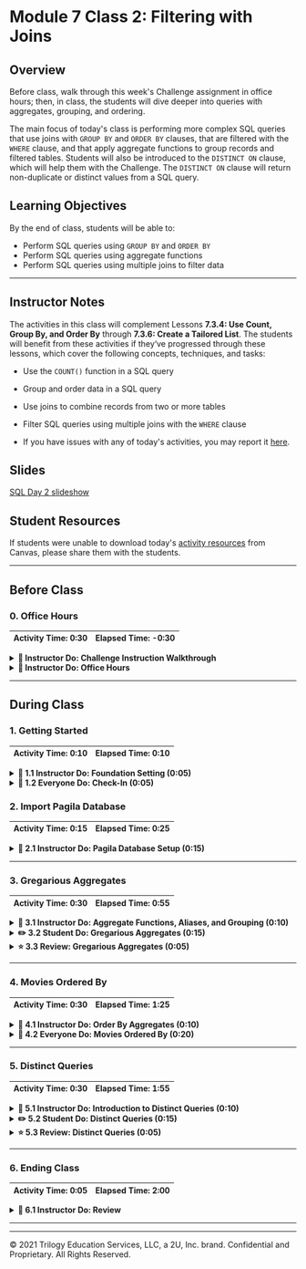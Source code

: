 # Module 7 Class 2: Filtering with Joins

## Overview

Before class, walk through this week's Challenge assignment in office hours; then, in class, the students will dive deeper into queries with aggregates, grouping, and ordering. 

The main focus of today's class is performing more complex SQL queries that use joins with `GROUP BY` and `ORDER BY` clauses, that are filtered with the `WHERE` clause, and that apply aggregate functions to group records and filtered tables. Students will also be introduced to the `DISTINCT ON` clause, which will help them with the Challenge. The `DISTINCT ON` clause will return non-duplicate or distinct values from a SQL query.  

## Learning Objectives

By the end of class, students will be able to:

* Perform SQL queries using `GROUP BY` and `ORDER BY`
* Perform SQL queries using aggregate functions 
* Perform SQL queries using multiple joins to filter data

- - -

## Instructor Notes

The activities in this class will complement Lessons **7.3.4: Use Count, Group By, and Order By** through **7.3.6: Create a Tailored List**.  The students will benefit from these activities if they‘ve progressed through these lessons, which cover the following concepts, techniques, and tasks:  

* Use the `COUNT()` function in a SQL query
* Group and order data in a SQL query
* Use joins to combine records from two or more tables
* Filter SQL queries using multiple joins with the `WHERE` clause

* If you have issues with any of today's activities, you may report it [here](http://tiny.cc/BootCampFeedback).

## Slides

[SQL Day 2 slideshow](https://docs.google.com/presentation/d/1AlwTfIojjdYlO_w6tYZRI9id9-UM1RqsEa3w61hsWPM/edit?usp=sharing)

## Student Resources

If students were unable to download today's [activity resources](https://2u-data-curriculum-team.s3.amazonaws.com/data-viz-online-lesson-plans/07-Lessons/7-2-Student_Resources.zip) from Canvas, please share them with the students.

- - - 

## Before Class

### 0. Office Hours

| Activity Time: 0:30       |  Elapsed Time:     -0:30  |
|---------------------------|---------------------------|

<details>
  <summary><strong>📣 Instructor Do: Challenge Instruction Walkthrough</strong></summary>

Let the students know that the first few minutes of Office Hours will include a walkthrough of the Challenge requirements and rubric, as well as helpful tips they need in order to be successful.

Open the Challenge in Canvas and go through the high-level instructions and requirements with your class. Be sure to check for understanding.

Open the Rubric in Canvas and go through the Mastery column with your class and show how it maps back to the requirements for each deliverable. Be sure to check for understanding.

Review the following tips to ensure clarity on the Challenge:

The first part of the assignment, **Deliverable 1: The number of retiring employees by title**, requires them to create three tables and may be a bit challenging.

* For the first table:
  * They'll need to retrieve the `emp_no`, `first_name`, and `last_name` columns from the employees table, and the `title`, `from_date`, and `to_date` columns from the titles table.

  * Then, they'll need to join the two tables on the primary key.

  * Filter the data for those employees born between January 1, 1952, and December 31, 1955, and export the table as a CSV file.

* Since there are duplicate entries for some employees, they'll need to create a second table that has only the most recent title for each employee.

  * For this table, we have provided the learners with [starter code](../../../01-Assignments/07-Employee_Database/Resources/Employee_Challenge_starter_code.sql) to help them get started.

  * First, they'll need to retrieve the `emp_no`, `first_name`, `last_name`, and `title` columns from the first table.

  * Then, they'll need to get the first occurrence of the employee number for each set of rows defined by the `ON ()` clause by using the `DISTINCT ON` statement. We have provided a hint that links to documentation on how to use the `DISTINCT ON` statement.

  * After sorting the data in ascending order by the employee number and descending order by the last date (i.e., `to_date`) of the most recent title, the table should be exported as a CSV file.

* For the last table, they'll need to retrieve the number of titles from the second table, group the data by titles, sort by the number of titles in descending order, and export the table as a CSV file.

The second part of the challenge, **Deliverable 2: The eligible employees for the mentorship program** requires learners to use two `INNER JOIN` statements and the `DISTINCT ON` statement.

* First, they'll need to retrieve the `emp_no`, `first_name`, `last_name`, and `birth_date` columns from the employees table, the `from_date` and `to_date` columns from the department employee table, and the `title` column from the titles table.

* They'll need to use the `DISTINCT ON` statement to get the first occurrence of the employee number for each set of rows defined by the `ON ()` clause.

* Next, they'll need to use two `INNER JOIN` statements. The first will join the employees and the department employee tables on the primary key, and the second will join the employees and the titles tables on the primary key.

* After joining the tables, they'll need to filter the data on the `to_date` column to get current employees, and then filter again for employees whose birth dates are between January 1, 1965 and December 31, 1965.

* Finally, they'll need to order the table by the employee number and export the table as a CSV file.

For **Deliverable 3: A written report for the employee database analysis**, the students will be writing a report in the repository README.md file based on their analysis, just like they did in the previous modules.

In the **Results** section, the students need to provide a bulleted list with four major points from the retirement titles and the mentorship eligibility tables. They are encouraged to use images of their tables to support their results.

In the **Summary** section, the students need to provide a high-level summary that addresses the questions below, and then provide two additional queries or tables that can be created that will provide more insight for the upcoming "silver tsunami".

  * How many roles will need to be filled as the "silver tsunami" begins to make an impact?
  * Are there enough retirement-ready employees who are qualified to mentor the next generation of Pewlett Hackard employees in their department?

Encourage your class to begin the Challenge as soon as possible, if they haven’t already, and to use the Learning Assistants channel and the remainder of Office Hours with their instructional team for help as they progress through their work. If they feel like they need context to understand documentation or instructions throughout the week, this is where they can get it.

Open the floor to discussion and ensure to answer any questions they may have about the Challenge requirements before moving onto other areas of interest.

</details>

<details>
  <summary><strong>📣  Instructor Do: Office Hours</strong></summary>

For the remaining time, remind the students that this is their time to ask questions and get assistance from their instructional staff as they’re learning new concepts and working on the Challenge assignment.

Expect that students may ask for assistance. For example: 

* Challenge assignment 
* Further review on a particular subject
* Debugging assistance
* Help with computer issues
* Guidance with a particular tool

</details>


- - - 

## During Class 

### 1. Getting Started

| Activity Time:       0:10 |  Elapsed Time:      0:10  |
|---------------------------|---------------------------|

<details>
  <summary><strong>📣 1.1 Instructor Do: Foundation Setting (0:05)</strong></summary>

* Welcome students to class.

* Direct students to post individual questions in the Zoom chat to be addressed by you and your TAs at the end of class.

* Open the slideshow and use slides 1-7 to walk through the foundation setting with your class.

* **This Week - SQL:** Talk through the key skills that students will learn this week, and let them know that they are continuing to build on their data analyst skills. 

* **Today's Objectives:** Now, outline the concepts covered in today's lesson. Remind students that they can find the relevant activity files in the “Getting Ready for Class” page in their course content. 

</details>

<details>
  <summary><strong>🎉 1.2 Everyone Do: Check-In (0:05)</strong></summary>

* Ask the class the following questions and call on students for the answers:

    * **Q:** How are you feeling about your progress so far?

    * **A:** We are adding to our SQL skill set. It's important to look back and see what we accomplished, and acknowledge that it's a lot! It’s also okay to feel overwhelmed as long as you don’t give up. The more you practice, the more comfortable you'll be coding.
    
    * **Q:** How comfortable do you feel with this topic? 

    * **A:** Let's do "fist to five" together. If you are not feeling confident, hold up a fist (0). If you feel very confident, hold up an open hand (5).

</details>





### 2. Import Pagila Database

| Activity Time:       0:15 |  Elapsed Time:      0:25  |
|---------------------------|---------------------------|

<details>
  <summary><strong>📣 2.1 Instructor Do: Pagila Database Setup (0:15)</strong></summary>

* Explain to the class that today's activities will require a few tables to be imported into a database. The data is taken from the [MySQL Sakila Database](https://dev.mysql.com/doc/sakila/en/). There is the [Pagila database](https://github.com/devrimgunduz/pagila) that is similar to Sakila but is compatible with PostgreSQL. There are two options for importing the tables, the schema or CSV options. Use the schema option first, and if any students run into issues, have them use the CSV option.

* Make sure the students have downloaded and can open the [Resources](Activities/01-Evr_Import_Data/Resources) folder from the AWS link, which includes the following:
  * The [Database CSVs](Activities/01-Evr_Import_Data/Resources/CSVs)
  * The [schema.sql](Activities/01-Evr_Import_Data/Resources/schema.sql) code to create the tables using the CSV option
  * The [pagila-schema.sql](Activities/01-Evr_Import_Data/Resources/pagila-schema.sql) code to create the tables using the schema option 
  * The [pagila-insert-data.sql](Activities/01-Evr_Import_Data/Resources/pagila-insert-data.sql) to add the data to the tables using the schema option.

#### Using the schema option to create the database
 
* Walk through the following steps with the students:

  * From pgAdmin, create a database named `rental_db`.

  * Open the Query Tool for the newly created `rental_db`.

  * Have the students copy the [pagila-schema.sql](Activities/01-Evr_Import_Data/Resources/pagila-schema.sql) and run the code to create the needed tables.

  * Next, have the students copy the [pagila-insert-data.sql](Activities/01-Evr_Import_Data/Resources/pagila-insert-data.sql). **Note:** This may take a few minutes due to the amount of data. As long as no errors pop up, the data will be uploaded.

* While the database is being created and the data is uploading, the TAs should check-in on students and assist them with any issues. 

* If any students have trouble or encounter any problems creating the database using the schema option, have them use the CSV option.

#### Using the CSV option option to create the database

* Walk through the following steps with the students:

  * From pgAdmin, create a database named `rental_db`.

  * Open the Query Tool for the newly created `rental_db`.

  * Have the students copy the [schema.sql](Activities/01-Evr_Import_Data/Resources/schema.sql) and run the code to create the needed tables.

  * Next, have the students right-click the **actor** table on the right-hand side, and then select **Import/Export**.

  * Import `actor.csv`.

  * Have the students repeat this process for the remaining tables.

#### Confirm that the tables are populated

* Run `SELECT * FROM <table> LIMIT 100;` to confirm that the import was successful.
Optional: Right-click the **actor** table and view the first 100 rows to check that the data was imported correctly.

</details>



- - -

### 3. Gregarious Aggregates

| Activity Time:       0:30 |  Elapsed Time:      0:55  |
|---------------------------|---------------------------|

<details>
  <summary><strong>📣 3.1 Instructor Do: Aggregate Functions, Aliases, and Grouping (0:10)</strong></summary>

 * You can use slides 9-14 to introduce the aggregate functions with aliases and grouping.

* First, you will demonstrate to the students how to use aggregate functions in SQL. As in Pandas, aggregate functions allow for calculations on a set of values and return a singular value. 

* Some of most commonly used aggregates are `AVG`, `COUNT`, `MIN`, `MAX`, and `SUM`. 

* Aggregates are often combined with `GROUP BY`, `HAVING`, and `SELECT`. 

* Use the code from the [02-Ins_Aggregates/Solved/query.sql](Activities/02-Ins_Aggregates/Solved/query.sql) file for this demonstration. 

* First, demonstrate how to use the `COUNT()` function. 
  
  * Select the `rental_db` database in pgAdmin and open a Query window.

  * Run `SELECT * FROM film;` and count the number of rows.

  * Run `SELECT COUNT(film_id) FROM film;` and explain the following:

    * Using `COUNT()` is an easier way to count the rows.

    * The `COUNT()` function is an aggregate.

      ![Count](Images/01-Count.png)

* Now that the number of `film_id` entries has been counted, it's easy to see a total of 1,000 films.

* Point out that the name of the field returned is `count bigint`, which doesn't describe the column accurately, but Postgres has a way to change the column names and make them more descriptive:

  * Run the following:

    ```sql
    SELECT COUNT(film_id) AS "Total films"
    FROM film;
    ```

* Explain the following:

  * `AS 'Total films'` is a technique called *aliasing*.

  * Aliasing creates an `alias`, or a new name for the column.

  * Using an alias does not change the table or the database in any way. Aliasing is only a measure taken for convenience, used to view a column or to create shortcuts for columns or other data.

    ![Total](Images/01-Total.png)

* The `COUNT()` function is great to see the number of movies, but it isn't informative enough when searching for the number of specific ratings, like G or PG-13. This is where `GROUP BY` comes into play.

* Run the following code:

  ```sql
  SELECT rating, COUNT(film_id) AS "Total films"
  FROM film
  GROUP BY rating;
  ```

* Explain the following:

  * The `GROUP BY` method will first group by the column indicated.

  * Aggregates are used to get the values for any columns not included in the `GROUP BY` clause.

  * Here, the `COUNT()` function will count the `film_id` for each `rating`.

    ![Ratings](Images/01-Ratings.png)

* Explain that we can aggregate data in other ways besides counting. For example, *sum*, *average*, *min*, and *max* are all valid aggregate functions to apply to the data.

* **Q:** Ask the class how to query the average rental period for *all* movies. 

* **A:** You can run the following query to demonstrate:

  ```sql
  SELECT AVG(rental_duration)
  FROM film;
  ```

* To demonstrate how to add an alias to the `AVG()` function, run the following:

  ```sql
  SELECT AVG(rental_duration) AS "Average rental period"
  FROM film;
  ```

* To put it all together, run the following query, showing how to `GROUP BY` rental duration, get the average `rental_rate`, and give it an alias.

  ```sql
  SELECT  rental_duration, AVG(rental_rate) AS "Average rental rate"
  FROM film
  GROUP BY rental_duration;
  ```

    ![Aggregate](Images/01-Aggregate.png)

  * **Q:** Ask for a student volunteer to explain the query.

  * **A:** Movies that can be rented for three days cost an average of $2.82 to rent, movies that can be rented for four days cost an average of $2.97 to rent, and so on.

* SQL can also return the rows that contain the minimum values and maximum values in a column using `MIN()` and `MAX()`, respectively.

```sql
  -- Find the rows with the minimum rental rate
  SELECT  rental_duration, MIN(rental_rate) AS "Min rental rate"
  FROM film
  GROUP BY rental_duration;

  -- Find the rows with the maximum rental rate
  SELECT  rental_duration, MAX(rental_rate) AS "Max rental rate"
  FROM film
  GROUP BY rental_duration;
```

* Mention that these aggregate functions calculate and retrieve data, but they do not *alter* the data. That is, they do not modify the database.

* Explain that there are many other aggregate functions students can research. Send out [Postgres functions](https://www.tutorialspoint.com/postgresql/postgresql_useful_functions.htm) to the class for future reference.

* Send out the [02-Ins_Aggregates/Solved/query.sql](Activities/02-Ins_Aggregates/Solved/query.sql) file for students to refer to later.

* Ask the class the following questions and call on students for the answers:

    * **Q:** Where have we used this before?

    * **A:** The `COUNT` function was covered in Lesson 7.2.4. The other aggregate functions haven't been covered in this module, but you may see them later. 

    * **Q:** How does this activity equip us for the Challenge?

    * **A:** We will have to use the `COUNT` function in the Challenge.

    * **Q:** What can we do if we don't completely understand this?

    * **A:** We can refer to the lesson plan and reach out to the instructional team for help.

* Answer any questions before moving on to the student activity.
</details>

<details>
  <summary><strong>✏️ 3.2 Student Do: Gregarious Aggregates (0:15)</strong></summary>

* You can use slides 15-17 to introduce this activity.

* In this exercise, the students will practice writing queries that use aggregate functions, grouping, and aliases.

* Make sure the students can download and open the [instructions](Activities/03-Stu_GregariousAggregates/README.md) and the [aggregate_queries_starter.sql](Activities/03-Stu_GregariousAggregates/Unsolved/aggregate_queries_starter.sql) file from the AWS link. 

* Go over the instructions in the README and then divide students into breakout groups of 3-5. They should work on the solution by themselves but can reach out to others in their group for tips.

* Let students know that they may be asked to share and walk through their work at the end of the activity.


</details>

<details>
  <summary><strong>⭐ 3.3 Review: Gregarious Aggregates (0:05)</strong></summary>

* Once time is complete, ask for volunteers to share their solution. Remind them that it is perfectly alright if they didn't complete the activity. 

* To encourage participation, you can ask the students to help you write the queries to extract the data from the table.  

* If there are no volunteers, open pgAdmin, paste the code from `aggregate_queries.sql` into the editor, and explain the following:

  * Postgres uses double quotes for table and column names, and single quotes for string constants.

  * `GROUP BY` is similar to the `groupby` operation in Pandas.

  * `SELECT` without aggregates can only choose the columns in the `GROUP BY` clause.

* Send out the [aggregate_queries.sql](Activities/03-Stu_GregariousAggregates/Solved/aggregate_queries.sql) file for students to refer to later.

* Answer any questions before proceeding to the next activity.

</details>



- - -

### 4. Movies Ordered By

| Activity Time:       0:30 |  Elapsed Time:      1:25  |
|---------------------------|---------------------------|

<details>
  <summary><strong>📣 4.1 Instructor Do: Order By Aggregates (0:10)</strong></summary>

 * You can use slides 18-23 to introduce this activity.

* In this demonstration, you will show students how to order the results when using aggregate functions.  

* Explain that aggregate functions return the results in a random order. This can be tough when trying to find the top or bottom numerical results.

* Use the code from the [04-Ins_Order_By/Solved/query.sql](Activities/04-Ins_Order_By/Solved/query.sql) file for this demonstration. 

* Open pgAdmin and explain the following:

  * Postgres has a clause or statement called `ORDER BY` that will resolve the random order of the results when using aggregate functions. When `ORDER BY` is added at the end of a query, the results will be sorted in ascending order by default. 

    ```sql
    SELECT rental_rate, AVG(length) AS "avg length"
    FROM film
    GROUP BY rental_rate
    ORDER BY "avg length";
    ```

  * Postgres will add a lot of digits after the decimal. 

    ![averages have lots of digits after the decimal](Images/02-Avg_decimal_digits.png)
  
  * To reduce the numbers of digits after the decimal, we can use the `ROUND()` function. This takes the parameters, `ROUND(<value>, <number of decimal places>)`, which round the value down to the specified number of decimal places.

    ```sql
    SELECT rental_rate, ROUND(AVG(length),2) AS "avg length"
    FROM film
    GROUP BY rental_rate
    ORDER BY "avg length";
    ```

  * To organize the results in descending order, we can add the `DESC` command after the `ORDER BY` statement.  

    ```sql
    SELECT rental_rate, ROUND(AVG(length),2) AS "avg length"
    FROM film
    GROUP BY rental_rate
    ORDER BY "avg length" DESC;
    ```

  * By using the `LIMIT` clause, we can specify the number of records to be displayed. 

    ```sql
    SELECT rental_rate, ROUND(AVG(length),2) AS "avg length"
    FROM film
    GROUP BY rental_rate
    ORDER BY "avg length" DESC
    LIMIT 5;
    ```

* Send out the [04-Ins_Order_By/Solved/query.sql](Activities/04-Ins_Order_By/Solved/query.sql) file for students to refer to later.

* Ask the class the following questions and call on students for the answers:

    * **Q:** Where have we used this before?

    * **A:** The `ORDER BY` statement was covered in Lesson 7.3.4.

    * **Q:** How does this activity equip us for the Challenge?

    * **A:** We will have to use the `ORDER BY` statement and `DESC` command in the Challenge.

    * **Q:** What can we do if we don't completely understand this?

    * **A:** We can refer to the lesson plan and reach out to the instructional team for help.

* Answer any questions before moving on to the student activity.

</details>

<details>
  <summary><strong>🎉  4.2 Everyone Do: Movies Ordered By (0:20)</strong></summary>

* You can use slides 24-25 to introduce this activity.

* In this activity, students will use `ORDER BY` in combination with other SQL methods to query and order the tables.

* Make sure the students can download and open the [instructions](Activities/05-Evr_Order_By/README.md) and the [pagila_orderby_starter.sql](Activities/05-Evr_Order_By/Unsolved/pagila_orderby_starter.sql) file from the AWS link. 

* Open the [instructions](Activities/05-Evr_Order_By/README.md) and open pgAdmin.

* Have the students begin working on the first query for a few minutes. 

* Once time is up, ask for volunteers to help you write the query to get the number of actors’ first names in descending order.

* If there are no volunteers, begin writing the query, asking for assistance along the way, and make sure to discuss the following point:

  * The `actor` table is grouped by `first_name`, with an aggregate taking the count, and then given an alias of `actor count`. The query is then ordered in descending order by the count.

* Next, give the students a few minutes to attempt to write a query to select the average duration of movies by rating. 

* When time is up, ask for volunteers to share their query. If there are no volunteers, begin writing the query, asking for assistance along the way, and make sure to discuss the following point:

  * The `ROUND` function is used to limit the results to two decimal places.

* Let the students continue to work on writing a query to select the top-ten movie replacement costs and group by the length of the movie in minutes. 

* Ask for volunteers to share their query. If there are no volunteers, begin writing the query, asking for assistance along the way, and make sure to cover the following point:

  * `LIMIT 10` is added to the end of the query to return the top 10 results.

* Finally, let the students work on the bonus for a few minutes. If students are struggling, point out the following: 

  * We can use the following query to get all the cities based on `country_id`. 

    ```sql
    SELECT *
    FROM city
    WHERE country_id = 44;
    ```

* When time is up, ask for volunteers to help you write the query to get the number of cities in each country in descending order.

* If there are no volunteers, begin writing the query, asking for assistance along the way, and make sure to cover the following points:

  * First, we count the number of times a country appears in the `city` table. 
  * Next, we `JOIN` the `country` and `city` tables on the `country_id`.  
  * Then, we `GROUP BY` the `country` from the `country` table.
  * Finally, the results are sorted by the count of countries in descending order.

* Ask the class the following questions and call on students for the answers:
    
    * **Q:** What can we do if we don't completely understand this?

    * **A:** You can reach out to the instructional staff for assistance.

* Send out the [pagila_orderby_query.sql](Activities/05-Evr_Order_By/Solved/pagila_orderby_query.sql) file for students to refer to later.

* Answer any questions before proceeding to the next activity.


</details>



- - -


### 5. Distinct Queries 

| Activity Time:       0:30 |  Elapsed Time:      1:55  |
|---------------------------|---------------------------|

<details>
  <summary><strong>📣 5.1 Instructor Do: Introduction to Distinct Queries (0:10)</strong></summary>
  
* **Important:** Let the students know that the SQL statements covered in this demonstration and student activity will help them with the Employee Database Challenge.

 * You can use slides 26-28 to introduce this activity.

* Explain that, in a supply chain database, you will often have more than one order for each customer, and you may be asked to retrieve the details of the latest order for each customer. 

* Use the code from the [06-Ins_Distinct_Queries/Solved/distinct_query.sql](Activities/06-Ins_Distinct_Queries/Solved/distinct_query.sql) file for this demonstration. 

* For example, we can retrieve all the movies a customer rented and when they rented them, and then order them so we get the latest rental date. However, we retrieved 16,044 rows and many orders for each customer.

  ```sql
  SELECT customer_id, inventory_id, rental_date
  FROM rental
  ORDER BY customer_id, rental_id DESC;
  ```

  ![customer rentals](Images/03-customer_rentals.png)

* Using the `DISTINCT` statement, which returns the different values in the `ORDER BY` statement, we still retrieve 16,044 rows.

  ```sql
  SELECT DISTINCT customer_id, inventory_id, rental_date
  FROM rental
  ORDER BY rental_date;
  ```

  ![distinct customer rentals](Images/03-distinct_customer_rentals.png)

  * We can check to see if there are unique customers by adding a `WHERE` clause for a specific `customer_id`. 

* Run the following query to show the students that using the `DISTINCT` statement above doesn't help us get the lastest rental for each customer, even though it may look like it does. 

  ```sql
  SELECT DISTINCT customer_id, inventory_id, rental_date
  FROM rental
  WHERE customer_id = 130
  ORDER BY rental_date;
  ```

* However, Postgres has a statement called `DISTINCT ON ()` that allows us to retrieve distinct values in an `ORDER BY` statement. 

* When we run the following query, we can retrieve the latest rental for each customer by passing `customer_id` in the parentheses of the `DISTINCT ON ()` statement. 

  ```sql
  SELECT DISTINCT ON (customer_id) customer_id, rental_date
  FROM rental
  ORDER BY customer_id, rental_date DESC;
  ```

  ![distinct on customer rentals](Images/03-distinct_on_customer_rentals.png)

  * The results of the query returns 599 rows, which is the number of customers in the customer table.  We can confirm that there are 599 customers by running the following query:

  ```sql
  SELECT COUNT(*) 
  FROM customer;
  ```

* Let the students know that `DISTINCT ON ()` is specific to PostgreSQL and is not compatible with other databases, like MySQL.  

* Send out the [06-Ins_Distinct_Queries/Solved/distinct_query.sql](Activities/06-Ins_Distinct_Queries/Solved/distinct_query.sql) file for students to refer to later.

* Ask the class the following questions and call on students for the answers:

    * **Q:** Where have we used this before?

    * **A:** `DISTINCT` and `DISTINCT ON ()` were not covered in the module. 

    * **Q:** How does this activity equip us for the Challenge?

    * **A:** We will need to use the `DISTINCT ON ()` statement in the Challenge.

    * **Q:** What can we do if we don't completely understand this?

    * **A:** We can refer to the lesson plan and reach out to the instructional team for help.

* Answer any questions before moving on to the student activity.

</details>

<details>
  <summary><strong>✏️ 5.2 Student Do: Distinct Queries (0:15)</strong></summary>

 * You can use slides 30-32 to introduce this activity.

* In this exercise, the students will practice writing queries using `DISTINCT ON ()` with joins and filtering with the `WHERE` clause.

* Make sure the students can download and open the [instructions](Activities/07-Stu_Distinct_Queries/README.md) and the [distinct_on_queries_starter.sql](Activities/07-Stu_Distinct_Queries/Unsolved/distinct_on_queries_starter.sql) file from the AWS link. 

* Go over the instructions in the README and then divide students into breakout groups of 3-5. They should work on the solution by themselves but can reach out to others in their group for tips.

* Let students know that they may be asked to share and walk through their work at the end of the activity.


</details>

<details>
  <summary><strong>⭐ 5.3 Review: Distinct Queries (0:05)</strong></summary>

* Once time is complete, ask for volunteers to share their solution. Remind them that it is perfectly alright if they didn't complete the activity. 

* To encourage participation, you can ask the students to help you write the queries to extract the data from the table.  

* If there are no volunteers, open pgAdmin, paste the code from [distinct_on_queries.sql](Activities/07-Stu_Distinct_Queries/Solved/distinct_on_queries.sql) into the editor, and explain the following:

  * For the first query, we select the unique `customer_id` from the `rental` table in the `DISTINCT ON ()` statement, and the first and last name and email from the `customer` table, and the `rental_date` from the rental table.

  * We join the `rental` and `customer` tables on the `customer_id`. 

  * Finally, we `ORDER BY` the `customer_id` and `rental_date` and sort in descending order. 

  * For the second query, we select the unique film `title` from the `film` table in the `DISTINCT ON ()` statement and select the film `title` and `rental_date`. 

  * We join the `inventory` and `rental` table on the `inventory_id`, and then join the `film` and `inventory` table on the `film_id`. 

  * Finally, we `ORDER BY` the `title` and `rental_date` and sort in descending order.

  * For the bonus, we select the `film_id` and `title` from the `film` table, then use the `WHERE` clause to find the `film_id` that is **NOT IN** the selection of the `film_id` in the `inventory` table query. 

* Send out the [distinct_on_queries.sql](Activities/07-Stu_Distinct_Queries/Solved/distinct_on_queries.sql) file for students to refer to later.

* Answer any questions before ending class.

</details>



- - -

### 6. Ending Class 

| Activity Time:       0:05 |  Elapsed Time:      2:00  |
|---------------------------|---------------------------|

<details>
  <summary><strong>📣  6.1 Instructor Do: Review </strong></summary>

* Before ending class, review the skills that were covered today and mention where in the module these skills are used. 
  * Creating a database was covered in **Lesson 7.2.1**.
  * Creating tables in a database was covered in **Lesson 7.2.2**.
  * Importing data into tables was covered in **Lesson 7.2.3**.
  * The `COUNT` function was covered in **Lesson 7.2.4**.
  * The `DISTINCT ON ()` statement was covered in the **07-Stu_Distinct_Queries** activity and will be needed to complete the Challenge.

* Answer any questions the students may have.

</details>



- - - 

---
© 2021 Trilogy Education Services, LLC, a 2U, Inc. brand.  Confidential and Proprietary.  All Rights Reserved.
